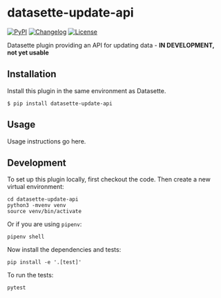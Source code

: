 # datasette-update-api

[![PyPI](https://img.shields.io/pypi/v/datasette-update-api.svg)](https://pypi.org/project/datasette-update-api/)
[![Changelog](https://img.shields.io/github/v/release/simonw/datasette-update-api?label=changelog)](https://github.com/simonw/datasette-update-api/releases)
[![License](https://img.shields.io/badge/license-Apache%202.0-blue.svg)](https://github.com/simonw/datasette-update-api/blob/master/LICENSE)

Datasette plugin providing an API for updating data - **IN DEVELOPMENT, not yet usable**

## Installation

Install this plugin in the same environment as Datasette.

    $ pip install datasette-update-api

## Usage

Usage instructions go here.

## Development

To set up this plugin locally, first checkout the code. Then create a new virtual environment:

    cd datasette-update-api
    python3 -mvenv venv
    source venv/bin/activate

Or if you are using `pipenv`:

    pipenv shell

Now install the dependencies and tests:

    pip install -e '.[test]'

To run the tests:

    pytest
